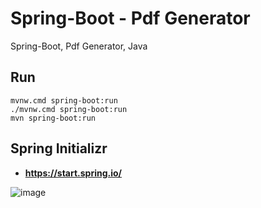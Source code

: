 # Spring-Boot - Pdf Generator
Spring-Boot, Pdf Generator, Java

## Run

```
mvnw.cmd spring-boot:run
./mvnw.cmd spring-boot:run
mvn spring-boot:run

```

## Spring Initializr
* **https://start.spring.io/**

![image](https://user-images.githubusercontent.com/23192401/189575202-86673b8c-3b9a-4bfb-8216-9fabb8bcb047.png)
